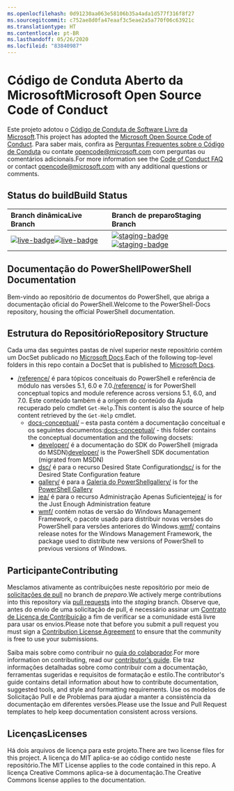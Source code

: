 ```yaml
---
ms.openlocfilehash: 0d91230aa063e58106b35a4ada1d577f316f8f27
ms.sourcegitcommit: c752ae8d0fa47eaaf3c5eae2a5a770f06c63921c
ms.translationtype: HT
ms.contentlocale: pt-BR
ms.lasthandoff: 05/26/2020
ms.locfileid: "83840987"
---
```

# <a name="microsoft-open-source-code-of-conduct"></a><span data-ttu-id="69a3f-101">Código de Conduta Aberto da Microsoft</span><span class="sxs-lookup"><span data-stu-id="69a3f-101">Microsoft Open Source Code of Conduct</span></span>

<span data-ttu-id="69a3f-102">Este projeto adotou o [Código de Conduta de Software Livre da Microsoft](https://opensource.microsoft.com/codeofconduct/).</span><span class="sxs-lookup"><span data-stu-id="69a3f-102">This project has adopted the [Microsoft Open Source Code of Conduct](https://opensource.microsoft.com/codeofconduct/).</span></span> <span data-ttu-id="69a3f-103">Para saber mais, confira as [Perguntas Frequentes sobre o Código de Conduta](https://opensource.microsoft.com/codeofconduct/faq/) ou contate [opencode@microsoft.com](mailto:opencode@microsoft.com) com perguntas ou comentários adicionais.</span><span class="sxs-lookup"><span data-stu-id="69a3f-103">For more information see the [Code of Conduct FAQ](https://opensource.microsoft.com/codeofconduct/faq/) or contact [opencode@microsoft.com](mailto:opencode@microsoft.com) with any additional questions or comments.</span></span>

[live-badge]: https://powershell.visualstudio.com/PowerShell-Docs/_apis/build/status/PowerShell-Docs-CI?branchName=live
[staging-badge]: https://powershell.visualstudio.com/PowerShell-Docs/_apis/build/status/PowerShell-Docs-CI?branchName=staging

## <a name="build-status"></a><span data-ttu-id="69a3f-106">Status do build</span><span class="sxs-lookup"><span data-stu-id="69a3f-106">Build Status</span></span>

|          <span data-ttu-id="69a3f-107">Branch dinâmica</span><span class="sxs-lookup"><span data-stu-id="69a3f-107">Live Branch</span></span>          |           <span data-ttu-id="69a3f-108">Branch de preparo</span><span class="sxs-lookup"><span data-stu-id="69a3f-108">Staging Branch</span></span>            |
| :---------------------------- | :---------------------------------- |
| <span data-ttu-id="69a3f-109">[![live-badge][]][live-badge]</span><span class="sxs-lookup"><span data-stu-id="69a3f-109">[![live-badge][]][live-badge]</span></span> | <span data-ttu-id="69a3f-110">[![staging-badge][]][staging-badge]</span><span class="sxs-lookup"><span data-stu-id="69a3f-110">[![staging-badge][]][staging-badge]</span></span> |

## <a name="powershell-documentation"></a><span data-ttu-id="69a3f-111">Documentação do PowerShell</span><span class="sxs-lookup"><span data-stu-id="69a3f-111">PowerShell Documentation</span></span>

<span data-ttu-id="69a3f-112">Bem-vindo ao repositório de documentos do PowerShell, que abriga a documentação oficial do PowerShell.</span><span class="sxs-lookup"><span data-stu-id="69a3f-112">Welcome to the PowerShell-Docs repository, housing the official PowerShell documentation.</span></span>

## <a name="repository-structure"></a><span data-ttu-id="69a3f-113">Estrutura do Repositório</span><span class="sxs-lookup"><span data-stu-id="69a3f-113">Repository Structure</span></span>

<span data-ttu-id="69a3f-114">Cada uma das seguintes pastas de nível superior neste repositório contém um DocSet publicado no [Microsoft Docs](https://docs.microsoft.com/powershell).</span><span class="sxs-lookup"><span data-stu-id="69a3f-114">Each of the following top-level folders in this repo contain a DocSet that is published to [Microsoft Docs](https://docs.microsoft.com/powershell).</span></span>

- <span data-ttu-id="69a3f-115">[/reference/](https://docs.microsoft.com/powershell/scripting/) é para tópicos conceituais do PowerShell e referência de módulo nas versões 5.1, 6.0 e 7.0.</span><span class="sxs-lookup"><span data-stu-id="69a3f-115">[/reference/](https://docs.microsoft.com/powershell/scripting/) is for PowerShell conceptual topics and module reference across versions 5.1, 6.0, and 7.0.</span></span> <span data-ttu-id="69a3f-116">Este conteúdo também é a origem do conteúdo da Ajuda recuperado pelo cmdlet `Get-Help`.</span><span class="sxs-lookup"><span data-stu-id="69a3f-116">This content is also the source of help content retrieved by the `Get-Help` cmdlet.</span></span>
  - <span data-ttu-id="69a3f-117">[docs-conceptual/](https://docs.microsoft.com/powershell) – esta pasta contém a documentação conceitual e os seguintes documentos:</span><span class="sxs-lookup"><span data-stu-id="69a3f-117">[docs-conceptual/](https://docs.microsoft.com/powershell) - this folder contains the conceptual documentation and the following docsets:</span></span>
    - <span data-ttu-id="69a3f-118">[developer/](https://docs.microsoft.com/powershell/scripting/developer/) é a documentação do SDK do PowerShell (migrada do MSDN)</span><span class="sxs-lookup"><span data-stu-id="69a3f-118">[developer/](https://docs.microsoft.com/powershell/scripting/developer/) is the PowerShell SDK documentation (migrated from MSDN)</span></span>
    - <span data-ttu-id="69a3f-119">[dsc/](https://docs.microsoft.com/powershell/scripting/dsc/) é para o recurso Desired State Configuration</span><span class="sxs-lookup"><span data-stu-id="69a3f-119">[dsc/](https://docs.microsoft.com/powershell/scripting/dsc/) is for the Desired State Configuration feature</span></span>
    - <span data-ttu-id="69a3f-120">[gallery/](https://docs.microsoft.com/powershell/scripting/gallery) é para a [Galeria do PowerShell](https://www.powershellgallery.com/)</span><span class="sxs-lookup"><span data-stu-id="69a3f-120">[gallery/](https://docs.microsoft.com/powershell/scripting/gallery) is for the [PowerShell Gallery](https://www.powershellgallery.com/)</span></span>
    - <span data-ttu-id="69a3f-121">[jea/](https://docs.microsoft.com/powershell/scripting/learn/remoting/jea/overview) é para o recurso Administração Apenas Suficiente</span><span class="sxs-lookup"><span data-stu-id="69a3f-121">[jea/](https://docs.microsoft.com/powershell/scripting/learn/remoting/jea/overview) is for the Just Enough Administration feature</span></span>
    - <span data-ttu-id="69a3f-122">[wmf/](https://docs.microsoft.com/powershell/scripting/windows-powershell/wmf/overview) contém notas de versão do Windows Management Framework, o pacote usado para distribuir novas versões do PowerShell para versões anteriores do Windows.</span><span class="sxs-lookup"><span data-stu-id="69a3f-122">[wmf/](https://docs.microsoft.com/powershell/scripting/windows-powershell/wmf/overview) contains release notes for the Windows Management Framework, the package used to distribute new versions of PowerShell to previous versions of Windows.</span></span>

## <a name="contributing"></a><span data-ttu-id="69a3f-123">Participante</span><span class="sxs-lookup"><span data-stu-id="69a3f-123">Contributing</span></span>

<span data-ttu-id="69a3f-124">Mesclamos ativamente as contribuições neste repositório por meio de [solicitações de pull](https://help.github.com/articles/using-pull-requests/) no branch de _preparo_.</span><span class="sxs-lookup"><span data-stu-id="69a3f-124">We actively merge contributions into this repository via [pull requests](https://help.github.com/articles/using-pull-requests/) into the _staging_ branch.</span></span>
<span data-ttu-id="69a3f-125">Observe que, antes do envio de uma solicitação de pull, é necessário assinar um [Contrato de Licença de Contribuição](https://cla.microsoft.com/) a fim de verificar se a comunidade está livre para usar os envios.</span><span class="sxs-lookup"><span data-stu-id="69a3f-125">Please note that before you submit a pull request you must sign a [Contribution License Agreement](https://cla.microsoft.com/) to ensure that the community is free to use your submissions.</span></span>

<span data-ttu-id="69a3f-126">Saiba mais sobre como contribuir no [guia do colaborador](https://docs.microsoft.com/powershell/scripting/community/contributing/overview).</span><span class="sxs-lookup"><span data-stu-id="69a3f-126">For more information on contributing, read our [contributor's guide](https://docs.microsoft.com/powershell/scripting/community/contributing/overview).</span></span>
<span data-ttu-id="69a3f-127">Ele traz informações detalhadas sobre como contribuir com a documentação, ferramentas sugeridas e requisitos de formatação e estilo.</span><span class="sxs-lookup"><span data-stu-id="69a3f-127">The contributor's guide contains detail information about how to contribute documentation, suggested tools, and style and formatting requirements.</span></span> <span data-ttu-id="69a3f-128">Use os modelos de Solicitação Pull e de Problemas para ajudar a manter a consistência da documentação em diferentes versões.</span><span class="sxs-lookup"><span data-stu-id="69a3f-128">Please use the Issue and Pull Request templates to help keep documentation consistent across versions.</span></span>

## <a name="licenses"></a><span data-ttu-id="69a3f-129">Licenças</span><span class="sxs-lookup"><span data-stu-id="69a3f-129">Licenses</span></span>

<span data-ttu-id="69a3f-130">Há dois arquivos de licença para este projeto.</span><span class="sxs-lookup"><span data-stu-id="69a3f-130">There are two license files for this project.</span></span> <span data-ttu-id="69a3f-131">A licença do MIT aplica-se ao código contido neste repositório.</span><span class="sxs-lookup"><span data-stu-id="69a3f-131">The MIT License applies to the code contained in this repo.</span></span> <span data-ttu-id="69a3f-132">A licença Creative Commons aplica-se à documentação.</span><span class="sxs-lookup"><span data-stu-id="69a3f-132">The Creative Commons license applies to the documentation.</span></span>
